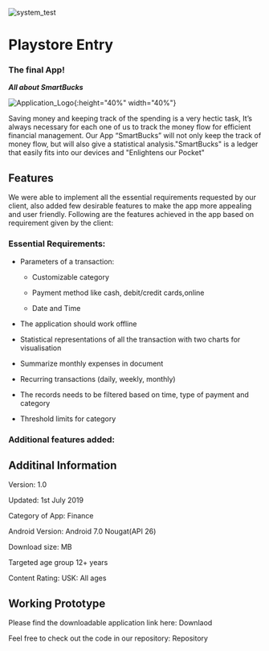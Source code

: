 ![system_test](http://dudurochatec.com.br/wp-content/uploads/2018/06/google_play_logo.png)

# Playstore Entry 
### The final App!

***All about SmartBucks***

![Application_Logo]({{site.baseurl}}/images/smartpng.png "smartpng UML"){:height="40%" width="40%"} 


Saving money and keeping track of the spending is a very hectic task, It’s always necessary for each one of us to track the money flow for efficient financial management. Our App “SmartBucks” will not only keep the track of money flow, but will also give a statistical analysis."SmartBucks" is a ledger that easily fits into our devices and "Enlightens our Pocket"

## Features

We were able to implement all the essential requirements requested by our client, also added few desirable features to make the app more appealing and user friendly. 
Following are the features achieved in the app based on requirement given by the client:

### Essential Requirements:

- Parameters of a transaction:

	- Customizable category

	- Payment method like cash, debit/credit cards,online

	- Date and Time

- The application should work offline

- Statistical representations of all the transaction with two charts for visualisation

- Summarize monthly expenses in document

- Recurring transactions (daily, weekly, monthly)

- The records needs to be filtered based on time, type of payment and category

- Threshold limits for category

### Additional features added:


## Additinal Information

Version: 1.0

Updated: 1st July 2019

Category of App: Finance

Android Version: Android 7.0 Nougat(API 26)

Download size:  MB

Targeted age group 12+ years

Content Rating: USK: All ages

## Working Prototype

Please find the downloadable application link here: Downlaod

Feel free to check out the code in our repository: Repository
